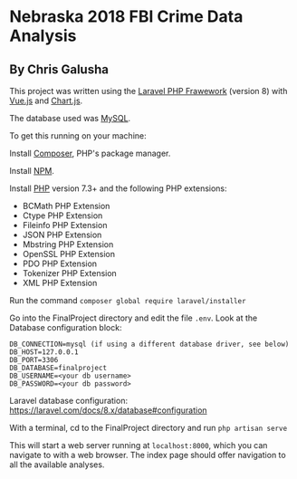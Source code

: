 # Nebraska 2018 FBI Crime Data Analysis
## By Chris Galusha

This project was written using the [Laravel PHP Frawework](https://laravel.com/docs) (version 8) with [Vue.js](https://vuejs.org/) and [Chart.js](https://www.chartjs.org/).

The database used was [MySQL](https://www.mysql.com/).

To get this running on your machine:

Install [Composer](https://getcomposer.org/), PHP's package manager.

Install [NPM](https://www.npmjs.com/).

Install [PHP](https://www.php.net/) version 7.3+ and the following PHP extensions:

- BCMath PHP Extension
- Ctype PHP Extension
- Fileinfo PHP Extension
- JSON PHP Extension
- Mbstring PHP Extension
- OpenSSL PHP Extension
- PDO PHP Extension
- Tokenizer PHP Extension
- XML PHP Extension

Run the command `composer global require laravel/installer`

Go into the FinalProject directory and edit the file `.env`. Look at the Database configuration block:

```
DB_CONNECTION=mysql (if using a different database driver, see below)
DB_HOST=127.0.0.1
DB_PORT=3306
DB_DATABASE=finalproject
DB_USERNAME=<your db username>
DB_PASSWORD=<your db password>
```

Laravel database configuration: https://laravel.com/docs/8.x/database#configuration

With a terminal, cd to the FinalProject directory and run `php artisan serve`

This will start a web server running at `localhost:8000`, which you can navigate to with a web browser.
The index page should offer navigation to all the available analyses.
